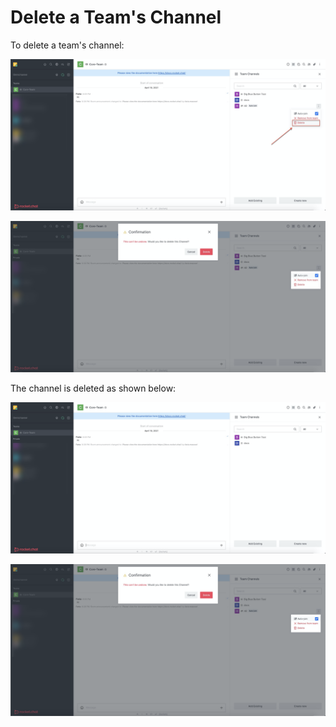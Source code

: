 # Delete a Team's Channel

To delete a team's channel:

![](../../../../.gitbook/assets/image%20%28344%29%20%282%29%20%283%29.png)

![](../../../../.gitbook/assets/image%20%28346%29.png)

The channel is deleted as shown below:

![](../../../../.gitbook/assets/image%20%28372%29.png)



![](../../../../.gitbook/assets/image%20%28346%29.png)

